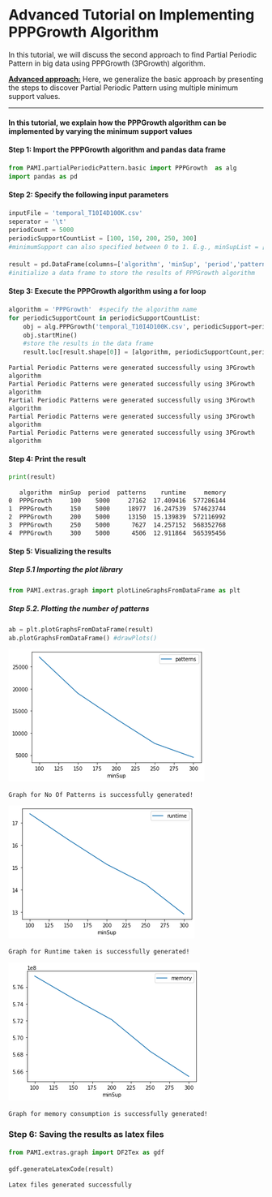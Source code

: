 # Advanced Tutorial on Implementing PPPGrowth Algorithm

In this tutorial, we will discuss the second approach to find Partial Periodic Pattern in big data using PPPGrowth (3PGrowth) algorithm.

[__Advanced approach:__](#advApproach) Here, we generalize the basic approach by presenting the steps to discover Partial Periodic Pattern using multiple minimum support values.

***

#### In this tutorial, we explain how the PPPGrowth algorithm  can be implemented by varying the minimum support values

#### Step 1: Import the PPPGrowth algorithm and pandas data frame


```python
from PAMI.partialPeriodicPattern.basic import PPPGrowth  as alg
import pandas as pd
```

#### Step 2: Specify the following input parameters


```python
inputFile = 'temporal_T10I4D100K.csv'
seperator = '\t'
periodCount = 5000
periodicSupportCountList = [100, 150, 200, 250, 300] 
#minimumSupport can also specified between 0 to 1. E.g., minSupList = [0.005, 0.006, 0.007, 0.008, 0.009]

result = pd.DataFrame(columns=['algorithm', 'minSup', 'period','patterns', 'runtime', 'memory']) 
#initialize a data frame to store the results of PPPGrowth algorithm
```

#### Step 3: Execute the PPPGrowth algorithm using a for loop


```python
algorithm = 'PPPGrowth'  #specify the algorithm name
for periodicSupportCount in periodicSupportCountList:
    obj = alg.PPPGrowth('temporal_T10I4D100K.csv', periodicSupport=periodicSupportCount, period=periodCount, sep=seperator)
    obj.startMine()
    #store the results in the data frame
    result.loc[result.shape[0]] = [algorithm, periodicSupportCount,periodCount, len(obj.getPatterns()), obj.getRuntime(), obj.getMemoryRSS()]
```

    Partial Periodic Patterns were generated successfully using 3PGrowth algorithm 
    Partial Periodic Patterns were generated successfully using 3PGrowth algorithm 
    Partial Periodic Patterns were generated successfully using 3PGrowth algorithm 
    Partial Periodic Patterns were generated successfully using 3PGrowth algorithm 
    Partial Periodic Patterns were generated successfully using 3PGrowth algorithm 


#### Step 4: Print the result


```python
print(result)
```

       algorithm  minSup  period  patterns    runtime     memory
    0  PPPGrowth     100    5000     27162  17.409416  577286144
    1  PPPGrowth     150    5000     18977  16.247539  574623744
    2  PPPGrowth     200    5000     13150  15.139839  572116992
    3  PPPGrowth     250    5000      7627  14.257152  568352768
    4  PPPGrowth     300    5000      4506  12.911864  565395456


#### Step 5: Visualizing the results

##### Step 5.1 Importing the plot library


```python
from PAMI.extras.graph import plotLineGraphsFromDataFrame as plt
```

##### Step 5.2. Plotting the number of patterns


```python
ab = plt.plotGraphsFromDataFrame(result)
ab.plotGraphsFromDataFrame() #drawPlots()
```


    
![png](output_16_0.png)
    


    Graph for No Of Patterns is successfully generated!



    
![png](output_16_2.png)
    


    Graph for Runtime taken is successfully generated!



    
![png](output_16_4.png)
    


    Graph for memory consumption is successfully generated!


### Step 6: Saving the results as latex files

```python
from PAMI.extras.graph import DF2Tex as gdf

gdf.generateLatexCode(result)
```

    Latex files generated successfully

